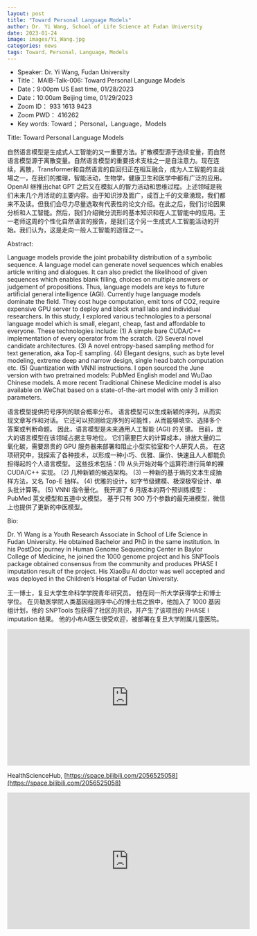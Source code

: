 ```yaml
---
layout: post
title: "Toward Personal Language Models"
author: Dr. Yi Wang, School of Life Science at Fudan University
date: 2023-01-24
image: images/Yi_Wang.jpg
categories: news
tags: Toward，Personal，Language，Models
---
```


- Speaker: Dr. Yi Wang, Fudan University
- Title： MAIB-Talk-006: Toward Personal Language Models
- Date：9:00pm US East time, 01/28/2023
- Date：10:00am Beijing time, 01/29/2023
- Zoom  ID： 933 1613 9423
- Zoom PWD： 416262
- Key words: Toward； Personal，Language，Models

Title: Toward Personal Language Models

自然语言模型是生成式人工智能的又一重要方法。扩散模型源于连续变量，而自然语言模型源于离散变量。自然语言模型的重要技术支柱之一是自注意力。现在连续，离散，Transformer和自然语言的自回归正在相互融合，成为人工智能的主战場之一，在我们的推理，智能活动，生物学，健康卫生和医学中都有广泛的应用。OpenAI 继推出chat GPT 之后又在模拟人的智力活动和思维过程。上述领域是我们末来几个月活动的主要内容。由于知识涉及面广，成百上千的文章湧现，我们都来不及读。但我们会尽力尽量选取有代表性的论文介绍。在此之后，我们讨论因果分析和人工智能。然后，我们介绍微分流形的基本知识和在人工智能中的应用。王一老师这周的个性化自然语言的报告，是我们这个另一生成式人工智能活动的开始。我们认为，这是走向一般人工智能的途径之一。

Abstract:

Language models provide the joint probability distribution of a symbolic sequence. A language model can generate novel sequences which enables article writing and dialogues. It can also predict the likelihood of given sequences which enables blank filling, choices on multiple answers or judgement of propositions. Thus, language models are keys to future artificial general intelligence (AGI). Currently huge language models dominate the field. They cost huge computation, emit tons of CO2, require expensive GPU server to deploy and block small labs and individual researchers. In this study, I explored various technologies to a personal language model which is small, elegant, cheap, fast and affordable to everyone. These technologies include: (1) A simple bare CUDA/C++ implementation of every operator from the scratch. (2) Several novel candidate architectures. (3) A novel entropy-based sampling method for text generation, aka Top-E sampling. (4) Elegant designs, such as byte level modeling, extreme deep and narrow design, single head batch computation etc. (5) Quantization with VNNI instructions. I open sourced the June version with two pretrained models: PubMed English model and WuDao Chinese models. A more recent Traditional Chinese Medicine model is also available on WeChat based on a state-of-the-art model with only 3 million parameters.

语言模型提供符号序列的联合概率分布。 语言模型可以生成新颖的序列，从而实现文章写作和对话。 它还可以预测给定序列的可能性，从而能够填空、选择多个答案或判断命题。 因此，语言模型是未来通用人工智能 (AGI) 的关键。 目前，庞大的语言模型在该领域占据主导地位。 它们需要巨大的计算成本，排放大量的二氧化碳，需要昂贵的 GPU 服务器来部署和阻止小型实验室和个人研究人员。 在这项研究中，我探索了各种技术，以形成一种小巧、优雅、廉价、快速且人人都能负担得起的个人语言模型。 这些技术包括：(1) 从头开始对每个运算符进行简单的裸 CUDA/C++ 实现。 (2) 几种新颖的候选架构。 (3) 一种新的基于熵的文本生成抽样方法，又名 Top-E 抽样。 (4) 优雅的设计，如字节级建模、极深极窄设计、单头批计算等。 (5) VNNI 指令量化。 我开源了 6 月版本的两个预训练模型：PubMed 英文模型和五道中文模型。 基于只有 300 万个参数的最先进模型，微信上也提供了更新的中医模型。

Bio:

Dr. Yi Wang is a Youth Research Associate in School of Life Science in Fudan University. He obtained Bachelor and PhD in the same institution. In his PostDoc journey in Human Genome Sequencing Center in Baylor College of Medicine, he joined the 1000 genome project and his SNPTools package obtained consensus from the community and produces PHASE I imputation result of the project. His XiaoBu AI doctor was well accepted and was deployed in the Children’s Hospital of Fudan University. 

王一博士，复旦大学生命科学学院青年研究员。 他在同一所大学获得学士和博士学位。 在贝勒医学院人类基因组测序中心的博士后之旅中，他加入了 1000 基因组计划，他的 SNPTools 包获得了社区的共识，并产生了该项目的 PHASE I imputation 结果。 他的小布AI医生很受欢迎，被部署在复旦大学附属儿童医院。

<p align="center">
<iframe width="560" height="315" src="https://www.youtube.com/embed/U_1yMszMzBA" title="YouTube video player" frameborder="0" allow="accelerometer; autoplay; clipboard-write; encrypted-media; gyroscope; picture-in-picture" allowfullscreen></iframe>
</p>


HealthScienceHub, [https://space.bilibili.com/2056525058](https://space.bilibili.com/2056525058)


<p align="center">
<iframe width="560" height="315" src="https://www.bilibili.com/video/BV11d4y1W7EC/?share_source=copy_web&vd_source=28eb47824962ef1aab68d1506a52b55c" title="YouTube video player" frameborder="0" allow="accelerometer; autoplay; clipboard-write; encrypted-media; gyroscope; picture-in-picture" allowfullscreen></iframe>
</p>

